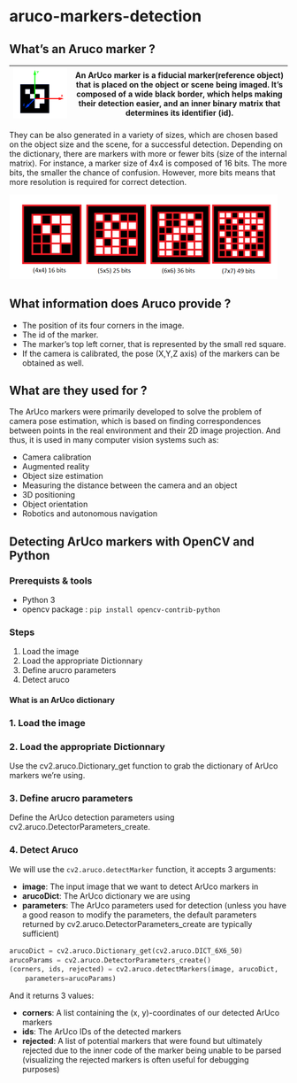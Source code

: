 # aruco-markers-detection

## What’s an Aruco marker ?

|<img src= "https://github.com/rihemebh/aruco-markers-detection/blob/main/aruco-axis.png" width="" height=""/>|An ArUco marker is a fiducial marker(reference object) that is placed on the object or scene being imaged. It’s composed of a wide black border, which helps making their detection easier, and an inner binary matrix that determines its identifier (id).|
|---|---|




They can be also generated in a variety of sizes, which are chosen based on the object size and the scene, for a successful detection.
Depending on the dictionary, there are markers with more or fewer bits (size of the internal matrix). For instance, a marker size of 4x4 is composed of 16 bits. The more bits, the smaller the chance of confusion. However, more bits means that more resolution is required for correct detection. 

<img src= "https://github.com/rihemebh/aruco-markers-detection/blob/main/aruco-sizes.PNG" />

## What information does Aruco provide ?
- The position of its four corners in the image.
- The id of the marker.
- The marker’s top left corner, that is represented by the small red square.
- If the camera is calibrated, the pose (X,Y,Z axis) of the markers can be obtained as well.


## What are they used for ?
The ArUco markers were primarily developed to solve the problem of camera pose estimation, which is based on finding correspondences between points in the real environment and their 2D image projection. 
And thus, it is used in many computer vision systems such as:

- Camera calibration
- Augmented reality
- Object size estimation
- Measuring the distance between the camera and an object
- 3D positioning 
- Object orientation
- Robotics and autonomous navigation



## Detecting ArUco markers with OpenCV and Python 

### Prerequists & tools

- Python 3  
- opencv package : ``pip install opencv-contrib-python``

### Steps 

1. Load the image 
2. Load the appropriate Dictionnary
3. Define arucro parameters
4. Detect aruco


#### What is an ArUco dictionary



### 1. Load the image 
### 2. Load the appropriate Dictionnary 

Use the cv2.aruco.Dictionary_get function to grab the dictionary of ArUco markers we’re using.
### 3. Define arucro parameters

Define the ArUco detection parameters using cv2.aruco.DetectorParameters_create.
### 4. Detect Aruco 

We will use the ```cv2.aruco.detectMarker``` function, it accepts 3 arguments:

- **image**: The input image that we want to detect ArUco markers in
- **arucoDict**: The ArUco dictionary we are using
- **parameters**: The ArUco parameters used for detection (unless you have a good reason to modify the parameters, the default parameters returned by cv2.aruco.DetectorParameters_create are typically sufficient)

```python
arucoDict = cv2.aruco.Dictionary_get(cv2.aruco.DICT_6X6_50)
arucoParams = cv2.aruco.DetectorParameters_create()
(corners, ids, rejected) = cv2.aruco.detectMarkers(image, arucoDict,
	parameters=arucoParams)
```

And it returns 3 values: 

- **corners**: A list containing the (x, y)-coordinates of our detected ArUco markers
- **ids**: The ArUco IDs of the detected markers
- **rejected**: A list of potential markers that were found but ultimately rejected due to the inner code of the marker being unable to be parsed (visualizing the rejected markers is often useful for debugging purposes)




